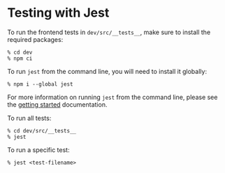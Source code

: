# Testing with Jest

To run the frontend tests in `dev/src/__tests__`, make sure to install the required packages:

```shell
% cd dev
% npm ci
```

To run `jest` from the command line, you will need to install it globally:

```shell
% npm i --global jest
```

For more information on running `jest` from the command line, please see the [getting started](https://jestjs.io/docs/getting-started) documentation.

To run all tests:

```shell
% cd dev/src/__tests__
% jest
```

To run a specific test:

```shell
% jest <test-filename>
```
